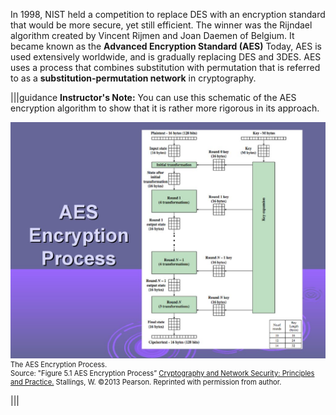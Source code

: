  In 1998, NIST held a competition to replace DES with an encryption standard that would be more secure, yet still efficient.  The winner was the Rijndael algorithm created by Vincent Rijmen and Joan Daemen of Belgium. It became known as the **Advanced Encryption Standard (AES)** Today, AES is used extensively worldwide, and is gradually replacing DES and 3DES. AES uses a process that combines substitution  with permutation that is referred to as a **substitution-permutation network** in cryptography.  


|||guidance
**Instructor's Note:** You can use this schematic of the AES encryption algorithm to show that it is rather more rigorous in its approach. 

<figure class="snippetimg" style="margin: 0 auto;width:100%">
  <img src=".guides/img/aes.jpg" alt="Source: Figure 5.1 AES Encryption Process” <u>Cryptography and Network Security: Principles and Practice.</u> Stallings, W. ©2013 Pearson. Reprinted with permission from author.d">
  <figcaption style="font-size: 0.8em; text-align: left;"> The AES Encryption Process.
  </br>
  Source: "Figure 5.1 AES Encryption Process” <u>Cryptography and Network Security: Principles and Practice.</u> Stallings, W. ©2013 Pearson. Reprinted with permission from author.</figcaption>
</figure>

|||

